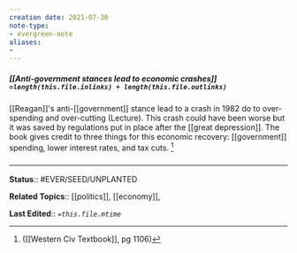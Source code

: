 ```yaml
---
creation date: 2021-07-30
note-type: 
- evergreen-note
aliases:
- 
---
```


##### [[Anti-government stances lead to economic crashes]] `=length(this.file.inlinks) + length(this.file.outlinks)`

[[Reagan]]'s anti-[[government]] stance lead to a crash in 1982 do to over-spending and over-cutting (Lecture). This crash could have been worse but it was saved by regulations put in place after the [[great depression]]. The book gives credit to three things for this economic recovery: [[government]] spending, lower interest rates, and tax cuts. [^1]

[^1]: ([[Western Civ Textbook]], pg 1106)

### <hr class="footnote"/>

**Status**:: #EVER/SEED/UNPLANTED 

**Related Topics**:: [[politics]], [[economy]], 
	
**Last Edited**:: *`=this.file.mtime`*
	
